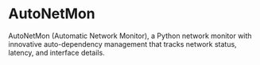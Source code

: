 # AutoNetMon
AutoNetMon (Automatic Network Monitor), a Python network monitor with innovative auto-dependency management that tracks network status, latency, and interface details.
